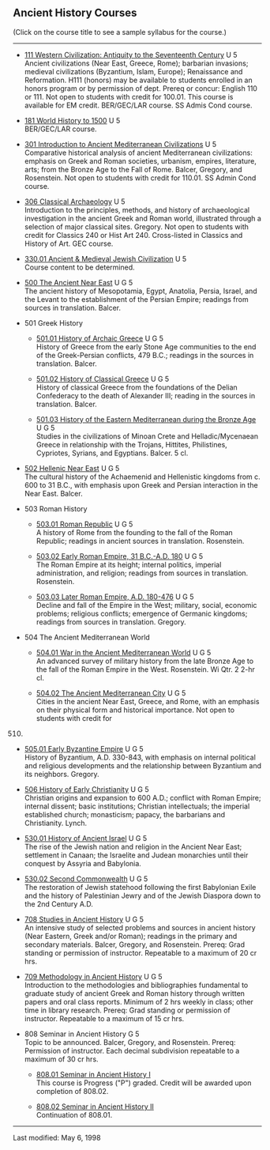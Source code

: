 ## Ancient History Courses

(Click on the course title to see a sample syllabus for the course.)

* * *

  * [111 Western Civilization: Antiquity to the Seventeenth Century](111.htm) U 5   
Ancient civilizations (Near East, Greece, Rome); barbarian invasions; medieval
civilizations (Byzantium, Islam, Europe); Renaissance and Reformation. H111
(honors) may be available to students enrolled in an honors program or by
permission of dept. Prereq or concur: English 110 or 111. Not open to students
with credit for 100.01. This course is available for EM credit. BER/GEC/LAR
course. SS Admis Cond course.

  * [181 World History to 1500](181.htm) U 5  
BER/GEC/LAR course.

  * [301 Introduction to Ancient Mediterranean Civilizations](301.htm) U 5   
Comparative historical analysis of ancient Mediterranean civilizations:
emphasis on Greek and Roman societies, urbanism, empires, literature, arts;
from the Bronze Age to the Fall of Rome. Balcer, Gregory, and Rosenstein. Not
open to students with credit for 110.01. SS Admin Cond course.

  * [306 Classical Archaeology](306.htm) U 5   
Introduction to the principles, methods, and history of archaeological
investigation in the ancient Greek and Roman world, illustrated through a
selection of major classical sites. Gregory. Not open to students with credit
for Classics 240 or Hist Art 240. Cross-listed in Classics and History of Art.
GEC course.

  * [330.01 Ancient & Medieval Jewish Civilization](33001.htm) U 5  
Course content to be determined.

  * [500 The Ancient Near East](500.htm) U G 5  
The ancient history of Mesopotamia, Egypt, Anatolia, Persia, Israel, and the
Levant to the establishment of the Persian Empire; readings from sources in
translation. Balcer.

  * 501 Greek History

    * [501.01 History of Archaic Greece](50101.htm) U G 5  
History of Greece from the early Stone Age communities to the end of the
Greek-Persian conflicts, 479 B.C.; readings in the sources in translation.
Balcer.

    * [501.02 History of Classical Greece](50102.htm) U G 5  
History of classical Greece from the foundations of the Delian Confederacy to
the death of Alexander III; reading in the sources in translation. Balcer.

    * [501.03 History of the Eastern Mediterranean during the Bronze Age](50103.htm) U G 5  
Studies in the civilizations of Minoan Crete and Helladic/Mycenaean Greece in
relationship with the Trojans, Hittites, Philistines, Cypriotes, Syrians, and
Egyptians. Balcer. 5 cl.

  * [502 Hellenic Near East](502.htm) U G 5  
The cultural history of the Achaemenid and Hellenistic kingdoms from c. 600 to
31 B.C., with emphasis upon Greek and Persian interaction in the Near East.
Balcer.

  * 503 Roman History

    * [503.01 Roman Republic](50301.htm) U G 5  
A history of Rome from the founding to the fall of the Roman Republic;
readings in ancient sources in translation. Rosenstein.

    * [503.02 Early Roman Empire, 31 B.C.-A.D. 180](50302.htm) U G 5  
The Roman Empire at its height; internal politics, imperial administration,
and religion; readings from sources in translation. Rosenstein.

    * [503.03 Later Roman Empire, A.D. 180-476](50303.htm) U G 5  
Decline and fall of the Empire in the West; military, social, economic
problems; religious conflicts; emergence of Germanic kingdoms; readings from
sources in translation. Gregory.

  * 504 The Ancient Mediterranean World

    * [504.01 War in the Ancient Mediterranean World](50401.htm) U G 5  
An advanced survey of military history from the late Bronze Age to the fall of
the Roman Empire in the West. Rosenstein. Wi Qtr. 2 2-hr cl.

    * [504.02 The Ancient Mediterranean City](50402.htm) U G 5  
Cities in the ancient Near East, Greece, and Rome, with an emphasis on their
physical form and historical importance. Not open to students with credit for
510.

  * [505.01 Early Byzantine Empire](50501.htm) U G 5  
History of Byzantium, A.D. 330-843, with emphasis on internal political and
religious developments and the relationship between Byzantium and its
neighbors. Gregory.

  * [506 History of Early Christianity](506.htm) U G 5   
Christian origins and expansion to 600 A.D.; conflict with Roman Empire;
internal dissent; basic institutions; Christian intellectuals; the imperial
established church; monasticism; papacy, the barbarians and Christianity.
Lynch.

  * [530.01 History of Ancient Israel](53001.htm) U G 5  
The rise of the Jewish nation and religion in the Ancient Near East;
settlement in Canaan; the Israelite and Judean monarchies until their conquest
by Assyria and Babylonia.

  * [530.02 Second Commonwealth](53002.htm) U G 5  
The restoration of Jewish statehood following the first Babylonian Exile and
the history of Palestinian Jewry and of the Jewish Diaspora down to the 2nd
Century A.D.

  * [708 Studies in Ancient History](708.htm) U G 5   
An intensive study of selected problems and sources in ancient history (Near
Eastern, Greek and/or Roman); readings in the primary and secondary materials.
Balcer, Gregory, and Rosenstein. Prereq: Grad standing or permission of
instructor. Repeatable to a maximum of 20 cr hrs.

  * [709 Methodology in Ancient History](709.htm) U G 5   
Introduction to the methodologies and bibliographies fundamental to graduate
study of ancient Greek and Roman history through written papers and oral class
reports. Minimum of 2 hrs weekly in class; other time in library research.
Prereq: Grad standing or permission of instructor. Repeatable to a maximum of
15 cr hrs.

  * 808 Seminar in Ancient History G 5  
Topic to be announced. Balcer, Gregory, and Rosenstein. Prereq: Permission of
instructor. Each decimal subdivision repeatable to a maximum of 30 cr hrs.

    * [808.01 Seminar in Ancient History I](80801.htm)  
This course is Progress ("P") graded. Credit will be awarded upon completion
of 808.02.

    * [808.02 Seminar in Ancient History II](80802.htm)  
Continuation of 808.01.

* * *

Last modified: May 6, 1998

